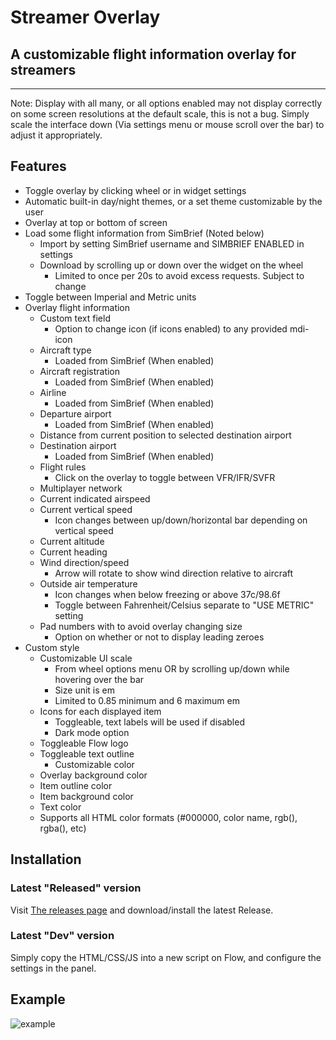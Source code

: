# Streamer Overlay
## A customizable flight information overlay for streamers
---

Note: Display with all many, or all options enabled may not display correctly on some screen resolutions at the default scale, this is not a bug. Simply scale the interface down (Via settings menu or mouse scroll over the bar) to adjust it appropriately.

## Features
- Toggle overlay by clicking wheel or in widget settings
- Automatic built-in day/night themes, or a set theme customizable by the user
- Overlay at top or bottom of screen
- Load some flight information from SimBrief (Noted below)
  - Import by setting SimBrief username and SIMBRIEF ENABLED in settings
  - Download by scrolling up or down over the widget on the wheel
    - Limited to once per 20s to avoid excess requests. Subject to change
- Toggle between Imperial and Metric units
- Overlay flight information
  - Custom text field
    - Option to change icon (if icons enabled) to any provided mdi-icon
  - Aircraft type
    - Loaded from SimBrief (When enabled)
  - Aircraft registration
    - Loaded from SimBrief (When enabled)
  - Airline
    - Loaded from SimBrief (When enabled)
  - Departure airport
    - Loaded from SimBrief (When enabled)
  - Distance from current position to selected destination airport
  - Destination airport
    - Loaded from SimBrief (When enabled)
  - Flight rules
    - Click on the overlay to toggle between VFR/IFR/SVFR
  - Multiplayer network
  - Current indicated airspeed
  - Current vertical speed
    - Icon changes between up/down/horizontal bar depending on vertical speed
  - Current altitude
  - Current heading
  - Wind direction/speed
    - Arrow will rotate to show wind direction relative to aircraft
  - Outside air temperature
    - Icon changes when below freezing or above 37c/98.6f
    - Toggle between Fahrenheit/Celsius separate to "USE METRIC" setting
  - Pad numbers with to avoid overlay changing size
    - Option on whether or not to display leading zeroes
- Custom style
  - Customizable UI scale
    - From wheel options menu OR by scrolling up/down while hovering over the bar
    - Size unit is em
    - Limited to 0.85 minimum and 6 maximum em
  - Icons for each displayed item
    - Toggleable, text labels will be used if disabled
    - Dark mode option
  - Toggleable Flow logo
  - Toggleable text outline
    - Customizable color
  - Overlay background color
  - Item outline color
  - Item background color
  - Text color
  - Supports all HTML color formats (#000000, color name, rgb(), rgba(), etc)

## Installation

### Latest "Released" version
Visit [The releases page](https://github.com/AylaCodes/flow-flight-overlay/releases/) and download/install the latest Release.

### Latest "Dev" version
Simply copy the HTML/CSS/JS into a new script on Flow, and configure the settings in the panel.

## Example

![example](https://cdn.wolfie.space/images/FlightSimulator_1685577767.png)
